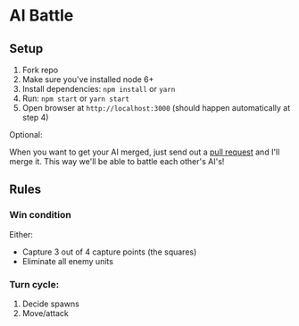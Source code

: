 # AI Battle

## Setup

1. Fork repo
2. Make sure you've installed node 6+
3. Install dependencies: `npm install` or `yarn`
4. Run: `npm start` or `yarn start`
5. Open browser at `http://localhost:3000` (should happen automatically at step 4)

Optional:

When you want to get your AI merged, just send out a [pull request](https://help.github.com/articles/about-pull-requests/) and I'll merge it. This way we'll be able to battle each other's AI's!

## Rules

### Win condition

Either:
- Capture 3 out of 4 capture points (the squares)
- Eliminate all enemy units

### Turn cycle:

1. Decide spawns
2. Move/attack
